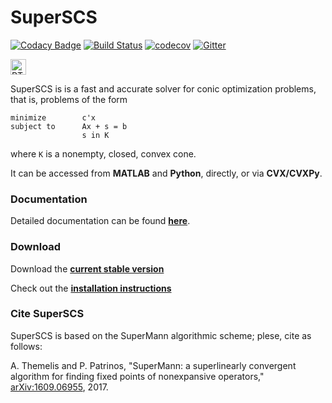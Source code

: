 SuperSCS
====

[![Codacy Badge](https://api.codacy.com/project/badge/Grade/ef4a850c3a3b445f8130452b0edce2c6)](https://www.codacy.com/app/alphaville/scs?utm_source=github.com&utm_medium=referral&utm_content=kul-forbes/scs&utm_campaign=badger)
[![Build Status](https://travis-ci.org/kul-forbes/scs.svg?branch=master)](https://travis-ci.org/kul-forbes/scs)
[![codecov](https://codecov.io/gh/kul-forbes/scs/branch/master/graph/badge.svg)](https://codecov.io/gh/kul-forbes/scs)
[![Gitter](https://badges.gitter.im/kul-forbes/scs.svg)](https://gitter.im/kul-forbes/scs?utm_source=badge&utm_medium=badge&utm_campaign=pr-badge)

<a href="https://kul-forbes.github.io/scs"><img src="https://maxcdn.icons8.com/Share/icon/dotty/User_Interface//user_manual1600.png" style="vertical-align:bottom;max-width:100%" width="25" alt="RTFM" title="Documentation"></a>

SuperSCS is is a fast and accurate solver for conic optimization problems, that is, problems of the form
```
minimize        c'x
subject to      Ax + s = b
                s in K
```
where `K` is a nonempty, closed, convex cone.

It can be accessed from **MATLAB** and **Python**, directly, or via **CVX/CVXPy**.

### Documentation

Detailed documentation can be found [**here**](https://kul-forbes.github.io/scs).

### Download

Download the [**current stable version**](https://github.com/kul-forbes/scs/archive/master.zip)

Check out the [**installation instructions**](https://kul-forbes.github.io/scs/page_installation.html)

### Cite SuperSCS
SuperSCS is based on the SuperMann algorithmic scheme; plese, cite as follows:

A. Themelis and P. Patrinos, "SuperMann: a superlinearly convergent algorithm for finding fixed points of nonexpansive operators," [arXiv:1609.06955](https://arxiv.org/abs/1609.06955), 2017.
